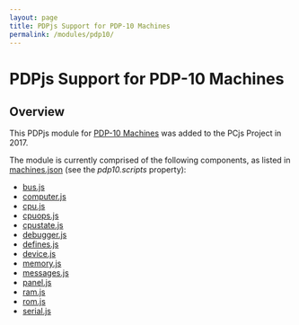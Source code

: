 ```yaml
---
layout: page
title: PDPjs Support for PDP-10 Machines
permalink: /modules/pdp10/
---
```


PDPjs Support for PDP-10 Machines
=================================

Overview
--------

This PDPjs module for [PDP-10 Machines](/devices/pdp10/machine/) was added to the PCjs Project in 2017.

The module is currently comprised of the following components, as listed in
[machines.json](https://github.com/jeffpar/pcjs/blob/master/_data/machines.json) (see the *pdp10.scripts* property):

* [bus.js](/modules/pdp10/lib/bus.js)
* [computer.js](/modules/pdp10/lib/computer.js)
* [cpu.js](/modules/pdp10/lib/cpu.js)
* [cpuops.js](/modules/pdp10/lib/cpuops.js)
* [cpustate.js](/modules/pdp10/lib/cpustate.js)
* [debugger.js](/modules/pdp10/lib/debugger.js)
* [defines.js](/modules/pdp10/lib/defines.js)
* [device.js](/modules/pdp10/lib/device.js)
* [memory.js](/modules/pdp10/lib/memory.js)
* [messages.js](/modules/pdp10/lib/messages.js)
* [panel.js](/modules/pdp10/lib/panel.js)
* [ram.js](/modules/pdp10/lib/ram.js)
* [rom.js](/modules/pdp10/lib/rom.js)
* [serial.js](/modules/pdp10/lib/serial.js)
